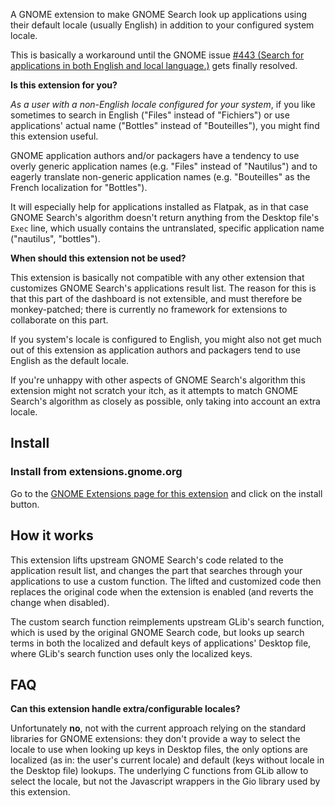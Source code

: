 A GNOME extension to make GNOME Search look up applications using their default locale (usually English) in addition to your configured system locale.

This is basically a workaround until the GNOME issue [#443 (Search for applications in both English and local language.)](https://gitlab.gnome.org/GNOME/glib/-/issues/443) gets finally resolved.

**Is this extension for you?**

*As a user with a non-English locale configured for your system*, if you like sometimes to search in English ("Files" instead of "Fichiers") or use applications' actual name ("Bottles" instead of "Bouteilles"), you might find this extension useful.

GNOME application authors and/or packagers have a tendency to use overly generic application names (e.g. "Files" instead of "Nautilus") and to eagerly translate non-generic application names (e.g. "Bouteilles" as the French localization for "Bottles").

It will especially help for applications installed as Flatpak, as in that case GNOME Search's algorithm doesn't return anything from the Desktop file's `Exec` line, which usually contains the untranslated, specific application name ("nautilus", "bottles").

**When should this extension not be used?**

This extension is basically not compatible with any other extension that customizes GNOME Search's applications result list.
The reason for this is that this part of the dashboard is not extensible, and must therefore be monkey-patched; there is currently no framework for extensions to collaborate on this part.

If you system's locale is configured to English, you might also not get much out of this extension as application authors and packagers tend to use English as the default locale.

If you're unhappy with other aspects of GNOME Search's algorithm this extension might not scratch your itch, as it attempts to match GNOME Search's algorithm as closely as possible, only taking into account an extra locale.

## Install

### Install from extensions.gnome.org

Go to the [GNOME Extensions page for this extension](https://extensions.gnome.org/extension/7269/bilingual-app-search/) and click on the install button.

## How it works

This extension lifts upstream GNOME Search's code related to the application result list, and changes the part that searches through your applications to use a custom function.
The lifted and customized code then replaces the original code when the extension is enabled (and reverts the change when disabled).

The custom search function reimplements upstream GLib's search function, which is used by the original GNOME Search code, but looks up search terms in both the localized and default keys of applications' Desktop file, where GLib's search function uses only the localized keys.

## FAQ

**Can this extension handle extra/configurable locales?**

Unfortunately **no**, not with the current approach relying on the standard libraries for GNOME extensions: they don't provide a way to select the locale to use when looking up keys in Desktop files, the only options are localized (as in: the user's current locale) and default (keys without locale in the Desktop file) lookups.
The underlying C functions from GLib allow to select the locale, but not the Javascript wrappers in the Gio library used by this extension.
